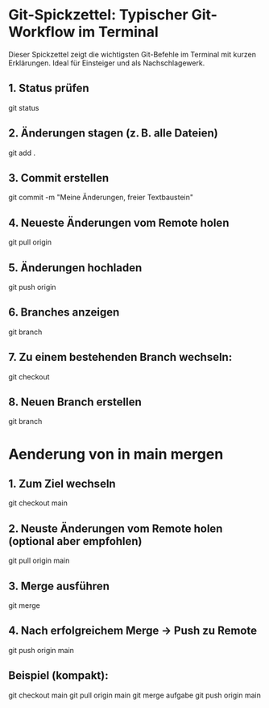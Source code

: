 # Git-Spickzettel: Typischer Git-Workflow im Terminal

Dieser Spickzettel zeigt die wichtigsten Git-Befehle im Terminal mit kurzen Erklärungen. Ideal für Einsteiger und als Nachschlagewerk.


## 1. Status prüfen

git status

## 2. Änderungen stagen (z. B. alle Dateien)

git add <Datei Name>.

## 3. Commit erstellen

git commit -m "Meine Änderungen, freier Textbaustein"

## 4. Neueste Änderungen vom Remote holen

git pull origin <branch-name>

## 5. Änderungen hochladen

git push origin <branch-name>

## 6. Branches anzeigen

git branch

## 7. Zu einem bestehenden Branch wechseln:

git checkout <branch-name>

## 8. Neuen Branch erstellen

git branch <branch-name>


# Aenderung von <branch-name> in main mergen

## 1. Zum Ziel wechseln

git checkout main

## 2. Neuste Änderungen vom Remote holen (optional aber empfohlen)

git pull origin main

## 3. Merge ausführen

git merge <branch-name>

## 4. Nach erfolgreichem Merge → Push zu Remote

git push origin main

## Beispiel (kompakt):

git checkout main
git pull origin main
git merge aufgabe
git push origin main

